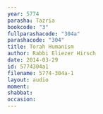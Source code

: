 ```yaml
---
year: 5774
parasha: Tazria
bookcode: "3"
fullparashacode: "304a"
parashacode: "304"
title: Torah Humanism
author: Rabbi Eliezer Hirsch
date: 2014-03-29
id: 5774304a1
filename: 5774-304a-1
layout: audio
moment: 
shabbat: 
occasion: 
---
```

